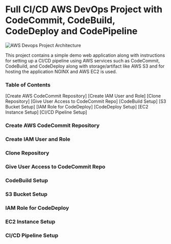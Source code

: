 # Full CI/CD AWS DevOps Project with CodeCommit, CodeBuild, CodeDeploy and CodePipeline 

![AWS Devops Project Architecture](https://github.com/shubhzzz19/aws-devops-cicd-project/assets/73218792/066a52b3-fa2d-447f-980a-6bce4595ecca)

This project contains a simple demo web application along with instructions for setting up a CI/CD pipeline using AWS services such as CodeCommit, CodeBuild, and CodeDeploy along with storage/artifact like AWS S3 and for hosting the application NGINX and AWS EC2 is used.

### Table of Contents
[Create AWS CodeCommit Repository]
[Create IAM User and Role]
[Clone Repository]
[Give User Access to CodeCommit Repo]
[CodeBuild Setup]
[S3 Bucket Setup]
[IAM Role for CodeDeploy]
[CodeDeploy Setup]
[EC2 Instance Setup]
[CI/CD Pipeline Setup]

### Create AWS CodeCommit Repository
### Create IAM User and Role
### Clone Repository
### Give User Access to CodeCommit Repo
### CodeBuild Setup
### S3 Bucket Setup
### IAM Role for CodeDeploy
### EC2 Instance Setup
### CI/CD Pipeline Setup
